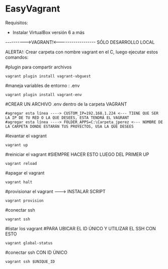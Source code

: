 # EasyVagrant

Requisitos: 
- Instalar VirtualBox versión 6 a más

---------->VAGRANT!<------------------ SÓLO DESARROLLO LOCAL

ALERTA!: Crear carpeta con nombre vagrant en el C, luego ejecutar estos comandos:

#plugin para compartir archivos
```
vagrant plugin install vagrant-vbguest
```
#maneja variables de entorno : .env 
```
vagrant plugin install vagrant-env
```
#CREAR UN ARCHIVO .env dentro de la carpeta VAGRANT
```
#agregar esta línea ----> CUSTOM_IP=192.168.1.224 <--- TIENE QUE SER LA IP DE TU RED O LA QUE DESEES, ESTA TENDRÁ EL VAGRANT
#agregar esta línea ----> FOLDER_APPS=C:\Carpeta_jperez <--- NOMBRE DE LA CARPETA DONDE ESTARÁN TUS PROYECTOS, USA LA QUE DESEES
```

#levantar el vagrant
```
vagrant up
```
#reiniciar el vagrant #SIEMPRE HACER ESTO LUEGO DEL PRIMER UP
```
vagrant reload
```
#apagar el vagrant
```
vagrant halt
```
#provisionar el vagrant ---> INSTALAR SCRIPT
```
vagrant provision
```
#conectar ssh
```
vagrant ssh
```
#listar los vagrant #PARA UBICAR EL ID ÚNICO Y UTILIZAR EL SSH CON ESTO
```
vagrant global-status
```
#conectar ssh CON ID ÚNICO
```
vagrant ssh $UNIQUE_ID
```
